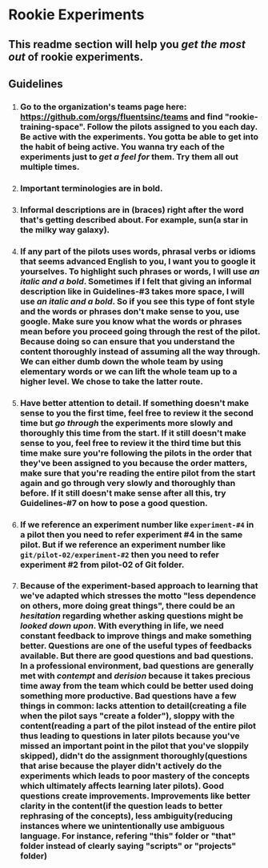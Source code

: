 # **Rookie Experiments**

## This readme section will help you _**get the most out**_ of rookie experiments. 


## **Guidelines** 

1. ### Go to the organization's teams page here: https://github.com/orgs/fluentsinc/teams and find "rookie-training-space". Follow the pilots assigned to you each day. Be active with the experiments. You gotta be able to get into the habit of being active. You wanna try each of the experiments just to _**get a feel for**_ them. Try them all out multiple times. 

2. ### Important terminologies are in **bold**. 

3. ### Informal descriptions are in (braces) right after the word that's getting described about. For example, sun(a star in the milky way galaxy).

4. ### If any part of the pilots uses words, phrasal verbs or idioms that seems advanced English to you, I want you to google it yourselves. To highlight such phrases or words, I will use _**an italic and a bold**_. Sometimes if I felt that giving an informal description like in Guidelines-#3 takes more space, I will use _**an italic and a bold**_. So if you see this type of font style and the words or phrases don't make sense to you, use google. Make sure you know what the words or phrases mean before you proceed going through the rest of the pilot. Because doing so can ensure that you understand the content thoroughly instead of assuming all the way through. We can either dumb down the whole team by using elementary words or we can lift the whole team up to a higher level. We chose to take the latter route. 

5. ### Have better attention to detail. If something doesn't make sense to you the first time, feel free to review it the second time but _**go through**_ the experiments more slowly and thoroughly this time from the start. If it still doesn't make sense to you, feel free to review it the third time but this time make sure you're following the pilots in the order that they've been assigned to you because the order matters, make sure that you're reading the entire pilot from the start again and go through very slowly and thoroughly than before. If it still doesn't make sense after all this, try Guidelines-#7 on how to pose a good question. 

6. ### If we reference an experiment number like `experiment-#4` in a pilot then you need to refer experiment #4 in the same pilot. But if we reference an experiment number like `git/pilot-02/experiment-#2` then you need to refer experiment #2 from pilot-02 of Git folder.

7. ### Because of the experiment-based approach to learning that we've adapted which stresses the motto "less dependence on others, more doing great things", there could be an _**hesitation**_ regarding whether asking questions might be _**looked down upon**_. With everything in life, we need constant feedback to improve things and make something better. Questions are one of the useful types of feedbacks available. But there are good questions and bad questions. In a professional environment, bad questions are generally met with _**contempt**_ and _**derision**_ because it takes precious time away from the team which could be better used doing something more productive. Bad questions have a few things in common: **lacks attention to detail**(creating a file when the pilot says "create a folder"), **sloppy with the content**(reading a part of the pilot instead of the entire pilot thus leading to questions in later pilots because you've missed an important point in the pilot that you've sloppily skipped), **didn't do the assignment thoroughly**(questions that arise because the player didn't actively do the experiments which leads to poor mastery of the concepts which ultimately affects learning later pilots). Good questions create improvements. Improvements like **better clarity in the content**(if the question leads to better rephrasing of the concepts), **less ambiguity**(reducing instances where we unintentionally use ambiguous language. For instance, refering "this" folder or "that" folder instead of clearly saying "scripts" or "projects" folder)    






